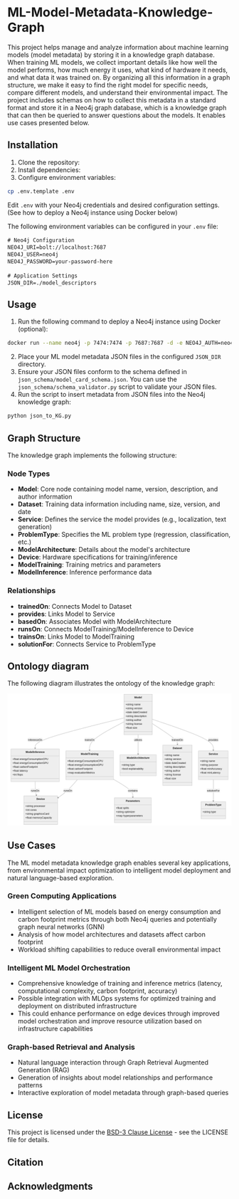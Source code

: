 # ML-Model-Metadata-Knowledge-Graph

This project helps manage and analyze information about machine learning models (model metadata) by storing it in a knowledge graph database. When training ML models, we collect important details like how well the model performs, how much energy it uses, what kind of hardware it needs, and what data it was trained on. By organizing all this information in a graph structure, we make it easy to find the right model for specific needs, compare different models, and understand their environmental impact. The project includes schemas on how to collect this metadata in a standard format and store it in a Neo4j graph database, which is a knowledge graph that can then be queried to answer questions about the models. It enables use cases presented below.

## Installation

1. Clone the repository:
2. Install dependencies:
3. Configure environment variables:
```bash
cp .env.template .env
```
Edit `.env` with your Neo4j credentials and desired configuration settings. (See how to deploy a Neo4j instance using Docker below)

The following environment variables can be configured in your `.env` file:

```env
# Neo4j Configuration
NEO4J_URI=bolt://localhost:7687
NEO4J_USER=neo4j
NEO4J_PASSWORD=your-password-here

# Application Settings
JSON_DIR=./model_descriptors
```

## Usage

1. Run the following command to deploy a Neo4j instance using Docker (optional):

```bash
docker run --name neo4j -p 7474:7474 -p 7687:7687 -d -e NEO4J_AUTH=neo4j/your-password-here neo4j:latest
```

2. Place your ML model metadata JSON files in the configured `JSON_DIR` directory.
3. Ensure your JSON files conform to the schema defined in `json_schema/model_card_schema.json`. You can use the `json_schema/schema_validator.py` script to validate your JSON files.
4. Run the script to insert metadata from JSON files into the Neo4j knowledge graph:
```bash
python json_to_KG.py
```

## Graph Structure

The knowledge graph implements the following structure:

### Node Types

- **Model**: Core node containing model name, version, description, and author information
- **Dataset**: Training data information including name, size, version, and date
- **Service**: Defines the service the model provides (e.g., localization, text generation)
- **ProblemType**: Specifies the ML problem type (regression, classification, etc.)
- **ModelArchitecture**: Details about the model's architecture
- **Device**: Hardware specifications for training/inference
- **ModelTraining**: Training metrics and parameters
- **ModelInference**: Inference performance data

### Relationships

- **trainedOn**: Connects Model to Dataset
- **provides**: Links Model to Service
- **basedOn**: Associates Model with ModelArchitecture
- **runsOn**: Connects ModelTraining/ModelInference to Device
- **trainsOn**: Links Model to ModelTraining
- **solutionFor**: Connects Service to ProblemType

## Ontology diagram

The following diagram illustrates the ontology of the knowledge graph:

![Ontology Diagram](fig/ontology_diagram.png)


## Use Cases

The ML model metadata knowledge graph enables several key applications, from environmental impact optimization to intelligent model deployment and natural language-based exploration.

### Green Computing Applications
- Intelligent selection of ML models based on energy consumption and carbon footprint metrics through both Neo4j queries and potentially graph neural networks (GNN)
- Analysis of how model architectures and datasets affect carbon footprint
- Workload shifting capabilities to reduce overall environmental impact

### Intelligent ML Model Orchestration
- Comprehensive knowledge of training and inference metrics (latency, computational complexity, carbon footprint, accuracy)
- Possible integration with MLOps systems for optimized training and deployment on distributed infrastructure
- This could enhance performance on edge devices through improved model orchestration and improve resource utilization based on infrastructure capabilities

### Graph-based Retrieval and Analysis
- Natural language interaction through Graph Retrieval Augmented Generation (RAG)
- Generation of insights about model relationships and performance patterns
- Interactive exploration of model metadata through graph-based queries

## License

This project is licensed under the [BSD-3 Clause License](LICENSE) - see the LICENSE file for details.

## Citation

## Acknowledgments
